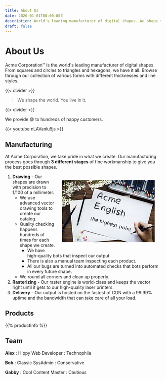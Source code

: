```yaml
---
title: About Us
date: 2020-01-01T00:00:00Z
description: World's leading manufacturer of digital shapes. We shape the world. You live in it.
draft: false
---
```

About Us
========

Acme Corporation&trade; is the world's leading manufacturer of digital shapes. From squares and circles to triangles and hexagons, we have it all. Browse through our collection of various forms with different thicknesses and line styles.

{{< divider >}}
> We shape the world. You live in it.

{{< divider >}}

We provide :smile: to hundreds of happy customers.

{{< youtube nLAVanlu5js >}}

Manufacturing
-------------

At Acme Corporation, we take pride in what we create. Our manufacturing process goes through **3 different stages** of fine workmanship to give you the best possible shapes.

<!-- HTML within your Markdown file -->
<img src="draw.jpg" alt="Descriptive alt text" style="float: right; margin: 20px; display: block;">
<!-- More of your Markdown content -->

1) **Drawing** - Our shapes are drawn with precision to 1/100 of a millimeter.
   * We use advanced vector drawing tools to create our catalog.
   * Quality checking happens hundreds of times for each shape we create.
     * We have high-quality bots that inspect our output.
     * There is also a manual team inspecting each product.
     * All our bugs are turned into automated checks that bots perform in every future shape.
   * We round all corners and clean up properly.
2) **Rasterizing** - Our raster engine is world-class and keeps the vector right until it gets to our high-quality laser printers.
3) **Delivery** - Our output is hosted on the fastest of CDN with a 99.99% uptime and the bandwidth that can take care of all your load.

Products
--------

{{% productInfo %}}

Team
----

**Alex**
: Hippy Web Developer
: Technophile

**Bob**
: Classic SysAdmin
: Conservative

**Gabby**
: Cool Content Master
: Cautious
